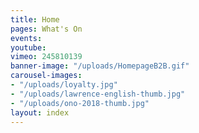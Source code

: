 ```yaml
---
title: Home
pages: What's On
events: 
youtube: 
vimeo: 245810139
banner-image: "/uploads/HomepageB2B.gif"
carousel-images:
- "/uploads/loyalty.jpg"
- "/uploads/lawrence-english-thumb.jpg"
- "/uploads/ono-2018-thumb.jpg"
layout: index
---
```


